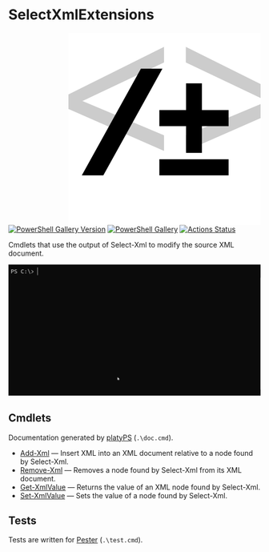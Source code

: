 SelectXmlExtensions
===================

<img src="SelectXmlExtensions.svg" alt="SelectXmlExtensions icon" align="right" />

[![PowerShell Gallery Version](https://img.shields.io/powershellgallery/v/SelectXmlExtensions)](https://www.powershellgallery.com/packages/SelectXmlExtensions/)
[![PowerShell Gallery](https://img.shields.io/powershellgallery/dt/SelectXmlExtensions)](https://www.powershellgallery.com/packages/SelectXmlExtensions/)
[![Actions Status](https://github.com/brianary/SelectXmlExtensions/workflows/.NET%20Core/badge.svg)](https://github.com/brianary/SelectXmlExtensions/actions)

Cmdlets that use the output of Select-Xml to modify the source XML document.

![example usage of SelectXmlExtensions](SelectXmlExtensions.gif)

Cmdlets
-------

Documentation generated by [platyPS](https://github.com/PowerShell/platyPS) (`.\doc.cmd`).

- [Add-Xml](docs/Add-Xml.md) &mdash;
  Insert XML into an XML document relative to a node found by Select-Xml.
- [Remove-Xml](docs/Remove-Xml.md) &mdash;
  Removes a node found by Select-Xml from its XML document.
- [Get-XmlValue](docs/Get-XmlValue.md) &mdash;
  Returns the value of an XML node found by Select-Xml.
- [Set-XmlValue](docs/Set-XmlValue.md) &mdash;
  Sets the value of a node found by Select-Xml.

Tests
-----

Tests are written for [Pester](https://github.com/Pester/Pester) (`.\test.cmd`).
